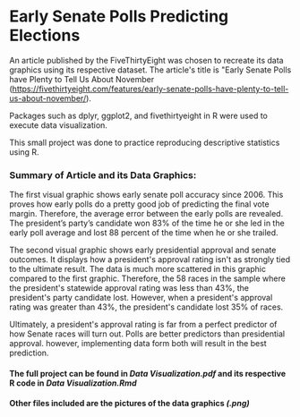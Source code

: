 # Early Senate Polls Predicting Elections
 
An article published by the FiveThirtyEight was chosen to recreate its data graphics using its respective dataset. The article's title is "Early Senate Polls have Plenty to Tell Us About November (https://fivethirtyeight.com/features/early-senate-polls-have-plenty-to-tell-us-about-november/).

Packages such as dplyr, ggplot2, and fivethirtyeight in R were used to execute data visualization.

This small project was done to practice reproducing descriptive statistics using R.

### Summary of Article and its Data Graphics:

The first visual graphic shows early senate poll accuracy since 2006. This proves how early polls do a pretty good job of predicting the final vote margin. Therefore, the average error between the early polls are revealed. The president’s party’s candidate won 83% of the time he or she led in the early poll average and lost 88 percent of the time when he or she trailed.

The second visual graphic shows early presidential approval and senate outcomes. It displays how a president's approval rating isn't as strongly tied to the ultimate result. The data is much more scattered in this graphic compared to the first graphic. Therefore, the 58 races in the sample where the president's statewide approval rating was less than 43%, the president's party candidate lost. However, when a president's approval rating was greater than 43%, the president's candidate lost 35% of races. 

Ultimately, a president's approval rating is far from a perfect predictor of how Senate races will turn out. Polls are better predictors than presidential approval. however, implementing data form both will result in the best prediction. 

#### The full project can be found in _Data Visualization.pdf_ and its respective R code in _Data Visualization.Rmd_
#### Other files included are the pictures of the data graphics _(.png)_
